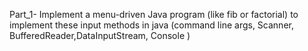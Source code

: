 Part_1- Implement a menu-driven Java program (like fib or factorial) to implement these input methods in java (command line args, Scanner, BufferedReader,DataInputStream, Console ) 
